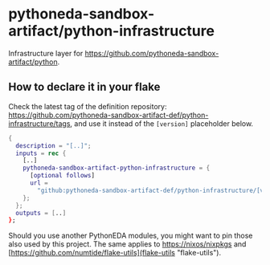# pythoneda-sandbox-artifact/python-infrastructure

Infrastructure layer for <https://github.com/pythoneda-sandbox-artifact/python>.

## How to declare it in your flake

Check the latest tag of the definition repository: https://github.com/pythoneda-sandbox-artifact-def/python-infrastructure/tags, and use it instead of the `[version]` placeholder below.

```nix
{
  description = "[..]";
  inputs = rec {
    [..]
    pythoneda-sandbox-artifact-python-infrastructure = {
      [optional follows]
      url =
        "github:pythoneda-sandbox-artifact-def/python-infrastructure/[version]";
    };
  };
  outputs = [..]
};
```

Should you use another PythonEDA modules, you might want to pin those also used by this project. The same applies to [https://nixos/nixpkgs](nixpkgs "nixpkgs") and [https://github.com/numtide/flake-utils](flake-utils "flake-utils").

